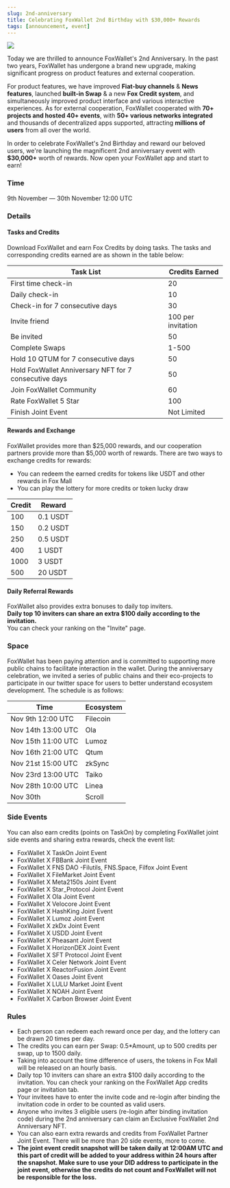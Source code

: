 ```yaml
---
slug: 2nd-anniversary
title: Celebrating FoxWallet 2nd Birthday with $30,000+ Rewards
tags: [announcement, event]
---
```


![](/img/blog/2nd-anniversary.webp)

Today we are thrilled to announce FoxWallet's 2nd Anniversary. In the past two years, FoxWallet has undergone a brand new upgrade, making significant progress on product features and external cooperation.   

<!--truncate-->

For product features, we have improved **Fiat-buy channels** & **News features**, launched **built-in Swap** & a new **Fox Credit system**, and simultaneously improved product interface and various interactive experiences. As for external cooperation, FoxWallet cooperated with **70+ projects and hosted 40+ events**, with **50+ various networks integrated** and thousands of decentralized apps supported, attracting **millions of users** from all over the world.  

In order to celebrate FoxWallet's 2nd Birthday and reward our beloved users, we're launching the magnificent 2nd anniversary event with **$30,000+** worth of rewards. Now open your FoxWallet app and start to earn!  

### Time
9th November — 30th November 12:00 UTC

### Details
#### Tasks and Credits
Download FoxWallet and earn Fox Credits by doing tasks. The tasks and corresponding credits earned are as shown in the table below:  

|  Task List | Credits Earned |
|  --------- | -------------- |
| First time check-in | 20 |
| Daily check-in | 10 |
| Check-in for 7 consecutive days | 30 |
| Invite friend | 100 per invitation |
| Be invited | 50 |
| Complete Swaps | 1-500 |
| Hold 10 QTUM for 7 consecutive days | 50 |
| Hold FoxWallet Anniversary NFT for 7 consecutive days | 50 |
| Join FoxWallet Community | 60 |
| Rate FoxWallet 5 Star | 100 |
| Finish Joint Event | Not Limited |

#### Rewards and Exchange
FoxWallet provides more than $25,000 rewards, and our cooperation partners provide more than $5,000 worth of rewards. There are two ways to exchange credits for rewards:  
- You can redeem the earned credits for tokens like USDT and other rewards in Fox Mall
- You can play the lottery for more credits or token lucky draw

|  Credit | Reward |
|  ------ | ------ |
| 100 | 0.1 USDT  |
| 150 | 0.2 USDT  |
| 250 | 0.5 USDT  |
| 400 | 1 USDT  |
| 1000 | 3 USDT  |
| 500 | 20 USDT  |

#### Daily Referral Rewards
FoxWallet also provides extra bonuses to daily top inviters.   
**Daily top 10 inviters can share an extra $100 daily according to the invitation.**   
You can check your ranking on the "Invite" page.


### Space
FoxWallet has been paying attention and is committed to supporting more public chains to facilitate interaction in the wallet. During the anniversary celebration, we invited a series of public chains and their eco-projects to participate in our twitter space for users to better understand ecosystem development. The schedule is as follows:  

|  Time | Ecosystem |
|  ------ | ------ |
| Nov 9th 12:00 UTC  | Filecoin |
| Nov 14th 13:00 UTC | Ola |
| Nov 15th 11:00 UTC  | Lumoz |
| Nov 16th 21:00 UTC | Qtum |
| Nov 21st 15:00 UTC | zkSync |
| Nov 23rd 13:00 UTC | Taiko |
| Nov 28th 10:00 UTC | Linea |
| Nov 30th | Scroll |


### Side Events
You can also earn credits (points on TaskOn) by completing FoxWallet joint side events and sharing extra rewards, check the event list: 
- FoxWallet X TaskOn Joint Event 
- FoxWallet X FBBank Joint Event
- FoxWallet X FNS DAO -Filutils, FNS.Space, Filfox Joint Event
- FoxWallet X FileMarket Joint Event
- FoxWallet X Meta2150s Joint Event
- FoxWallet X Star_Protocol Joint Event
- FoxWallet X Ola Joint Event
- FoxWallet X Velocore Joint Event
- FoxWallet X HashKing Joint Event
- FoxWallet X Lumoz Joint Event
- FoxWallet X zkDx Joint Event
- FoxWallet X USDD Joint Event
- FoxWallet X Pheasant Joint Event
- FoxWallet X HorizonDEX Joint Event
- FoxWallet X SFT Protocol Joint Event
- FoxWallet X Celer Network Joint Event
- FoxWallet X ReactorFusion Joint Event
- FoxWallet X Oases Joint Event
- FoxWallet X LULU Market Joint Event
- FoxWallet X NOAH Joint Event
- FoxWallet X Carbon Browser Joint Event

### Rules
- Each person can redeem each reward once per day, and the lottery can be drawn 20 times per day. 
- The credits you can earn per Swap: 0.5*Amount, up to 500 credits per swap, up to 1500 daily.  
- Taking into account the time difference of users, the tokens in Fox Mall will be released on an hourly basis. 
- Daily top 10 inviters can share an extra $100 daily according to the invitation. You can check your ranking on the FoxWallet App credits page or invitation tab.  
- Your invitees have to enter the invite code and re-login after binding the invitation code in order to be counted as valid users.  
- Anyone who invites 3 eligible users (re-login after binding invitation code) during the 2nd anniversary can claim an Exclusive FoxWallet 2nd Anniversary NFT.  
- You can also earn extra rewards and credits from FoxWallet Partner Joint Event. There will be more than 20 side events, more to come.  
- **The joint event credit snapshot will be taken daily at 12:00AM UTC and this part of credit will be added to your address within 24 hours after the snapshot. Make sure to use your DID address to participate in the joint event, otherwise the credits do not count and FoxWallet will not be responsible for the loss.** 